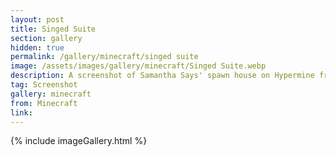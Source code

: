```yaml
---
layout: post
title: Singed Suite
section: gallery
hidden: true
permalink: /gallery/minecraft/singed suite
image: /assets/images/gallery/minecraft/Singed Suite.webp
description: A screenshot of Samantha Says' spawn house on Hypermine from Minecraft, taken by Samantha Says.
tag: Screenshot
gallery: minecraft
from: Minecraft
link: 
---
```

{% include imageGallery.html %}